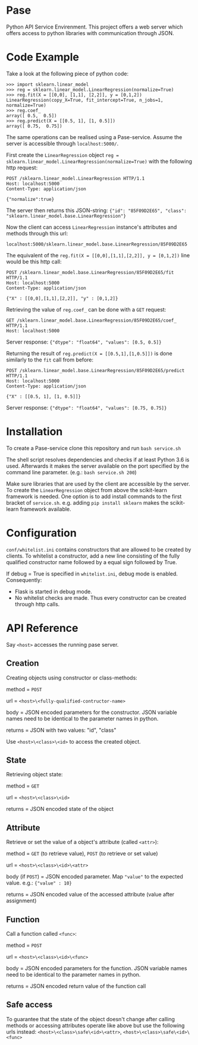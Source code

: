 # Pase
Python API Service Envirenment. 
This project offers a web server which offers access to python libraries with communication through JSON. 

# Code Example
Take a look at the following piece of python code:
```
>>> import sklearn.linear_model
>>> reg = sklearn.linear_model.LinearRegression(normalize=True)
>>> reg.fit(X = [[0,0], [1,1], [2,2]], y = [0,1,2])
LinearRegression(copy_X=True, fit_intercept=True, n_jobs=1, normalize=True)
>>> reg.coef_
array([ 0.5,  0.5])
>>> reg.predict(X = [[0.5, 1], [1, 0.5]])
array([ 0.75,  0.75])
```

The same operations can be realised using a Pase-service.
Assume the server is accessible through `localhost:5000/`.

First create the `LinearRegression` object `reg = sklearn.linear_model.LinearRegression(normalize=True)` with the following http request:

```
POST /sklearn.linear_model.LinearRegression HTTP/1.1
Host: localhost:5000
Content-Type: application/json

{"normalize":true}
```

The server then returns this JSON-string: `{"id": "85F09D2E65", "class": "sklearn.linear_model.base.LinearRegression"}`

Now the client can access `LinearRegression` instance's attributes and methods through this url:

`localhost:5000/sklearn.linear_model.base.LinearRegression/85F09D2E65`

The equivalent of the `reg.fit(X = [[0,0],[1,1],[2,2]], y = [0,1,2])` line would be this http call:

```
POST /sklearn.linear_model.base.LinearRegression/85F09D2E65/fit HTTP/1.1
Host: localhost:5000
Content-Type: application/json

{"X" : [[0,0],[1,1],[2,2]], "y" : [0,1,2]}
```

Retrieving the value of `reg.coef_` can be done with a `GET` request:
```
GET /sklearn.linear_model.base.LinearRegression/85F09D2E65/coef_ HTTP/1.1
Host: localhost:5000
```
Server response: `{"dtype": "float64", "values": [0.5, 0.5]}`

Returning the result of `reg.predict(X = [[0.5,1],[1,0.5]])` is done similarly to the `fit` call from before:
```
POST /sklearn.linear_model.base.LinearRegression/85F09D2E65/predict HTTP/1.1
Host: localhost:5000
Content-Type: application/json

{"X" : [[0.5, 1], [1, 0.5]]}
```
Server response: `{"dtype": "float64", "values": [0.75, 0.75]}`

# Installation
To create a Pase-service clone this repository and run `bash service.sh`

The shell script resolves dependencies and checks if at least Python 3.6 is used. Afterwards it makes the server available on the port specified by the command line parameter. (e.g.: `bash service.sh 200`)

Make sure libraries that are used by the client are accessible by the server. To create the `LinearRegression` object from above the scikit-learn framework is needed. One option is to add install commands to the first bracket of `service.sh`. e.g. adding `pip install sklearn` makes the scikit-learn framework available.

# Configuration
`conf/whitelist.ini` contains constructors that are allowed to be created by clients.
To whitelist a constructor, add a new line consisting of the fully qualified constructor name followed by a equal sign followed by True.

If debug = True is specified in `whitelist.ini`, debug mode is enabled. Consequently:
* Flask is started in debug mode.
* No whitelist checks are made. Thus every constructor can be created through http calls.

# API Reference
Say `<host>` accesses the running pase server.

## Creation
Creating objects using constructor or class-methods:

method = `POST`

url = `<host>\<fully-qualified-contructor-name>`

body = JSON encoded parameters for the constructor. JSON variable names need to be identical to the parameter names in python.

returns = JSON with two values: "id", "class"

Use `<host>\<class>\<id>` to access the created object.

## State
Retrieving object state:

method = `GET`

url = `<host>\<class>\<id>`

returns = JSON encoded state of the object

## Attribute
Retrieve or set the value of a object's attribute (called `<attr>`):

method = `GET` (to retrieve value), `POST` (to retrieve or set value)

url = `<host>\<class>\<id>\<attr>`

body (if `POST`) = JSON encoded parameter. Map `"value"` to the expected value. e.g.: `{"value" : 10}`

returns = JSON encoded value of the accessed attribute (value after assignment)

## Function
Call a function called `<func>`:

method = `POST`

url = `<host>\<class>\<id>\<func>`

body = JSON encoded parameters for the function. JSON variable names need to be identical to the parameter names in python.

returns = JSON encoded return value of the function call

## Safe access
To guarantee that the state of the object doesn't change after calling methods or accessing attributes  operate like above but use the following urls instead: `<host>\<class>\safe\<id>\<attr>`, `<host>\<class>\safe\<id>\<func>` 
